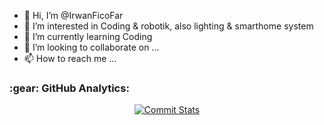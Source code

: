 - 👋 Hi, I’m @IrwanFicoFar
- 👀 I’m interested in Coding & robotik, also lighting & smarthome system
- 🌱 I’m currently learning Coding
- 💞️ I’m looking to collaborate on ...
- 📫 How to reach me ...

<h3 align="left">:gear: GitHub Analytics:</h3>
<div align="center">
  <a href="https://github.com/projack14">
    <img src="https://github-readme-stats.vercel.app/api?username=IrwanFicoFar4&show_icons=true&include_all_commits=true&count_private=true&bg_color=000&title_color=fff&text_color=fff&icon_color=fff" alt="Commit Stats"/>
  </a>
  
</div>

<!---
IrwanFicoFar/IrwanFicoFar is a ✨ special ✨ repository because its `README.md` (this file) appears on your GitHub profile.
You can click the Preview link to take a look at your changes.
--->
